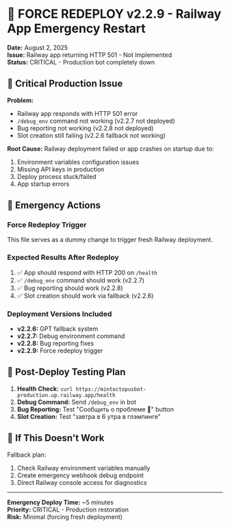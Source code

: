 # 🚨 FORCE REDEPLOY v2.2.9 - Railway App Emergency Restart

**Date:** August 2, 2025  
**Issue:** Railway app returning HTTP 501 - Not Implemented  
**Status:** CRITICAL - Production bot completely down  

## 🚨 Critical Production Issue

**Problem:**
- Railway app responds with HTTP 501 error
- `/debug_env` command not working (v2.2.7 not deployed)
- Bug reporting not working (v2.2.8 not deployed)  
- Slot creation still failing (v2.2.6 fallback not working)

**Root Cause:**
Railway deployment failed or app crashes on startup due to:
1. Environment variables configuration issues
2. Missing API keys in production
3. Deploy process stuck/failed
4. App startup errors

## 🔄 Emergency Actions

### Force Redeploy Trigger
This file serves as a dummy change to trigger fresh Railway deployment.

### Expected Results After Redeploy
1. ✅ App should respond with HTTP 200 on `/health`
2. ✅ `/debug_env` command should work (v2.2.7)
3. ✅ Bug reporting should work (v2.2.8)
4. ✅ Slot creation should work via fallback (v2.2.6)

### Deployment Versions Included
- **v2.2.6:** GPT fallback system
- **v2.2.7:** Debug environment command  
- **v2.2.8:** Bug reporting fixes
- **v2.2.9:** Force redeploy trigger

## 🎯 Post-Deploy Testing Plan

1. **Health Check:** `curl https://mintoctopusbot-production.up.railway.app/health`
2. **Debug Command:** Send `/debug_env` in bot
3. **Bug Reporting:** Test "Сообщить о проблеме 🐛" button
4. **Slot Creation:** Test "завтра в 6 утра в глэмпинге"

## 🔧 If This Doesn't Work

Fallback plan:
1. Check Railway environment variables manually
2. Create emergency webhook debug endpoint
3. Direct Railway console access for diagnostics

---

**Emergency Deploy Time:** ~5 minutes  
**Priority:** CRITICAL - Production restoration  
**Risk:** Minimal (forcing fresh deployment)  